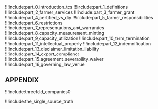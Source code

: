 !!!include:part_0_introduction_tcs
!!!include:part_1_definitions
!!!include:part_2_farmer_services
!!!include:part_3_farmer_grant
!!!include:part_4_certified_vs_diy
!!!include:part_5_farmer_responsibilities
!!!include:part_6_restrictions
!!!include:part_7_representations_and_warranties
!!!include:part_8_capacity_measurement_minting
!!!include:part_9_capacity_utilization
!!!include:part_10_term_termination
!!!include:part_11_intellectual_property
!!!include:part_12_indemnification
!!!include:part_13_disclaimer_limitation_liability
!!!include:part_14_export_compliance
!!!include:part_15_agreement_severability_waiver
!!!include:part_16_governing_law_venue


## APPENDIX

!!!include:threefold_companies0

!!!include:the_single_source_truth










